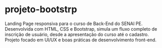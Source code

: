 # projeto-bootstrp
Landing Page responsiva para o curso de Back-End do SENAI PE. Desenvolvida com HTML, CSS e Bootstrap, simula um fluxo completo de inscrição de usuário, desde a apresentação do curso até o cadastro. Projeto focado em UI/UX e boas práticas de desenvolvimento front-end.
